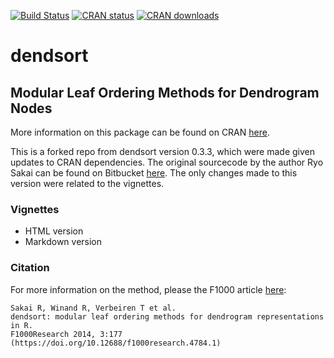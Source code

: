 [![Build Status](https://travis-ci.com/evanbiederstedt/dendsort.svg?branch=master)](https://travis-ci.com/github/evanbiederstedt/dendsort)
[![CRAN status](https://www.r-pkg.org/badges/version/dendsort)](https://cran.r-project.org/package=dendsort)
[![CRAN downloads](https://cranlogs.r-pkg.org/badges/dendsort)](https://cran.r-project.org/package=dendsort)


# dendsort

## Modular Leaf Ordering Methods for Dendrogram Nodes

More information on this package can be found on CRAN [here](https://cran.r-project.org/web/packages/dendsort/index.html).

This is a forked repo from dendsort version 0.3.3, which were made given updates to CRAN dependencies. The original sourcecode by the author Ryo Sakai can be found on Bitbucket [here](https://bitbucket.org/vda-lab/dendsort/wiki/Home). The only changes made to this version were related to the vignettes. 

### Vignettes

* HTML version
* Markdown version

### Citation

For more information on the method, please the F1000 article [here](https://f1000research.com/articles/3-177/v1):

```
Sakai R, Winand R, Verbeiren T et al. 
dendsort: modular leaf ordering methods for dendrogram representations in R.
F1000Research 2014, 3:177 (https://doi.org/10.12688/f1000research.4784.1)
```
